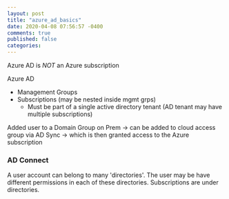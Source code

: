 ```yaml
---
layout: post
title: "azure_ad_basics"
date: 2020-04-08 07:56:57 -0400
comments: true
published: false
categories: 
---
```


Azure AD is *NOT* an Azure subscription


Azure AD
- Management Groups
- Subscriptions (may be nested inside mgmt grps)
    - Must be part of a single active directory tenant (AD tenant may have multiple subscriptions)


Added user to a Domain Group on Prem -> can be added to cloud access group via AD Sync -> which is then granted access to the Azure subscription


### AD Connect

A user account can belong to many 'directories'. The user may be have different permissions in each of these directories. Subscriptions are
under directories.
